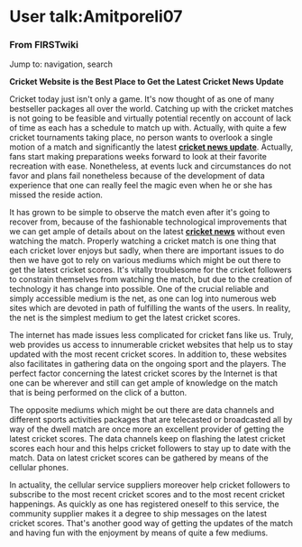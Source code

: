 

# User talk:Amitporeli07

### From FIRSTwiki

Jump to: navigation, search

**Cricket Website is the Best Place to Get the Latest Cricket News Update**

  

Cricket today just isn't only a game. It's now thought of as one of many
bestseller packages all over the world. Catching up with the cricket matches
is not going to be feasible and virtually potential recently on account of
lack of time as each has a schedule to match up with. Actually, with quite a
few cricket tournaments taking place, no person wants to overlook a single
motion of a match and significantly the latest [**cricket news
update**](http://www.myt20cricket.com/ "http://www.myt20cricket.com/" ).
Actually, fans start making preparations weeks forward to look at their
favorite recreation with ease. Nonetheless, at events luck and circumstances
do not favor and plans fail nonetheless because of the development of data
experience that one can really feel the magic even when he or she has missed
the reside action.

It has grown to be simple to observe the match even after it's going to
recover from, because of the fashionable technological improvements that we
can get ample of details about on the latest [**cricket
news**](http://www.falconarmy.com/mediawiki/index.php?title=User:Amitporeli
"http://www.falconarmy.com/mediawiki/index.php?title=User:Amitporeli" )
without even watching the match. Properly watching a cricket match is one
thing that each cricket lover enjoys but sadly, when there are important
issues to do then we have got to rely on various mediums which might be out
there to get the latest cricket scores. It's vitally troublesome for the
cricket followers to constrain themselves from watching the match, but due to
the creation of technology it has change into possible. One of the crucial
reliable and simply accessible medium is the net, as one can log into numerous
web sites which are devoted in path of fulfilling the wants of the users. In
reality, the net is the simplest medium to get the latest cricket scores.

The internet has made issues less complicated for cricket fans like us. Truly,
web provides us access to innumerable cricket websites that help us to stay
updated with the most recent cricket scores. In addition to, these websites
also facilitates in gathering data on the ongoing sport and the players. The
perfect factor concerning the latest cricket scores by the Internet is that
one can be wherever and still can get ample of knowledge on the match that is
being performed on the click of a button.

The opposite mediums which might be out there are data channels and different
sports activities packages that are telecasted or broadcasted all by way of
the dwell match are once more an excellent provider of getting the latest
cricket scores. The data channels keep on flashing the latest cricket scores
each hour and this helps cricket followers to stay up to date with the match.
Data on latest cricket scores can be gathered by means of the cellular phones.

In actuality, the cellular service suppliers moreover help cricket followers
to subscribe to the most recent cricket scores and to the most recent cricket
happenings. As quickly as one has registered oneself to this service, the
community supplier makes it a degree to ship messages on the latest cricket
scores. That's another good way of getting the updates of the match and having
fun with the enjoyment by means of quite a few mediums.

